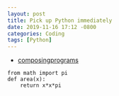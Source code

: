 ```yaml
---
layout: post
title: Pick up Python immediately
date: 2019-11-16 17:12 -0800
categories: Coding
tags: [Python]
---
```


* [composingprograms](http://pythontutor.com/composingprograms.html#mode=edit)

```
from math import pi
def area(x):
    return x*x*pi
```
